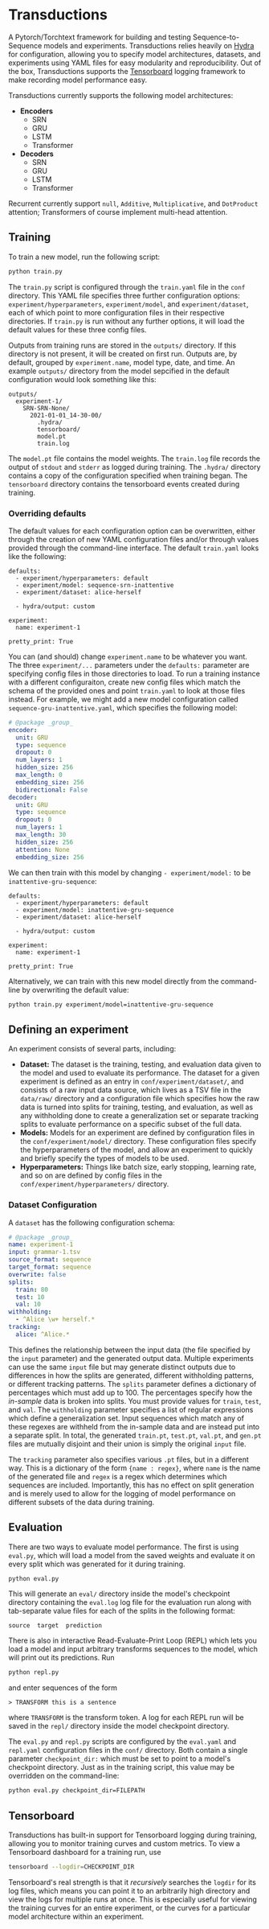 # Transductions

A Pytorch/Torchtext framework for building and testing Sequence-to-Sequence
models and experiments. Transductions relies heavily on 
[Hydra](https://github.com/facebookresearch/hydra) for configuration,
allowing you to specify model architectures, datasets, and experiments using
YAML files for easy modularity and reproducibility. Out of the box, Transductions
supports the [Tensorboard](https://tensorboard.dev) logging framework to make
recording model performance easy.

Transductions currently supports the following model architectures:
- **Encoders**
  * SRN
  * GRU
  * LSTM
  * Transformer
- **Decoders**
  * SRN
  * GRU
  * LSTM
  * Transformer

Recurrent currently support `null`, `Additive`, `Multiplicative`, and `DotProduct` attention;
Transformers of course implement multi-head attention.

## Training

To train a new model, run the following script:
```bash
python train.py
```
The `train.py` script is configured through the `train.yaml` file in the `conf`
directory. This YAML file specifies three further configuration options: 
`experiment/hyperparameters`, `experiment/model`, and `experiment/dataset`, 
each of which point to more configuration files in their respective directories. 
If `train.py` is run without any further options, it will load the default values 
for these three config files.

Outputs from training runs are stored in the `outputs/` directory. If this 
directory is not present, it will be created on first run. Outputs are, by
default, grouped by `experiment.name`, model type, date, and time.
An example `outputs/` directory from the model sepcified in the default
configuration would look something like this:
```
outputs/
  experiment-1/
    SRN-SRN-None/
      2021-01-01_14-30-00/
        .hydra/
        tensorboard/
        model.pt
        train.log
```
The `model.pt` file contains the model weights.
The `train.log` file records the output of `stdout` and `stderr` as logged
during training. The `.hydra/` directory contains a copy of the configuration
specified when training began. The `tensorboard` directory contains the
tensorboard events created during training.

### Overriding defaults
The default values for each configuration option can be overwritten, 
either through the creation of new YAML configuration files and/or
through values provided through the command-line interface. The 
default `train.yaml` looks like the following:
```
defaults:
  - experiment/hyperparameters: default
  - experiment/model: sequence-srn-inattentive
  - experiment/dataset: alice-herself

  - hydra/output: custom

experiment:
  name: experiment-1

pretty_print: True
```
You can (and should) change `experiment.name` to be whatever you want.
The three `experiment/...` parameters under the `defaults:` parameter
are specifying config files in those directories to load. To run a
training instance with a different configuraiton, create new 
config files which match the schema of the provided ones and point
`train.yaml` to look at those files instead. For example, we might
add a new model configuration called `sequence-gru-inattentive.yaml`,
which specifies the following model:
```YAML
# @package _group_
encoder:
  unit: GRU
  type: sequence
  dropout: 0
  num_layers: 1
  hidden_size: 256
  max_length: 0
  embedding_size: 256
  bidirectional: False
decoder:
  unit: GRU
  type: sequence
  dropout: 0
  num_layers: 1
  max_length: 30
  hidden_size: 256
  attention: None
  embedding_size: 256
```
We can then train with this model by changing `- experiment/model:` to be `inattentive-gru-sequence`:
```
defaults:
  - experiment/hyperparameters: default
  - experiment/model: inattentive-gru-sequence
  - experiment/dataset: alice-herself

  - hydra/output: custom

experiment:
  name: experiment-1

pretty_print: True
```

Alternatively, we can train with this new model directly from the command-line by overwriting the default value:
```bash
python train.py experiment/model=inattentive-gru-sequence
```

## Defining an experiment

An experiment consists of several parts, including:
- **Dataset:** The dataset is the training, testing, and evaluation data given 
    to the model and used to evaluate its performance. The dataset for a given
    experiment is defined as an entry in `conf/experiment/dataset/`, and consists
    of a raw input data source, which lives as a TSV file in
    the `data/raw/` directory and a configuration file which specifies how the
    raw data is turned into splits for training, testing, and evaluation, as well
    as any withholding done to create a generalization set or separate tracking
    splits to evaluate performance on a specific subset of the full data.
- **Models:** Models for an experiment are defined by configuration files in the
    `conf/experiment/model/` directory. These configuration files specify the hyperparameters
    of the model, and allow an experiment to quickly and briefly specify the
    types of models to be used.
- **Hyperparameters:** Things like batch size, early stopping, learning rate,
    and so on are defined by config files in the `conf/experiment/hyperparameters/` directory.

### Dataset Configuration

A `dataset` has the following configuration schema:
```YAML
# @package _group_
name: experiment-1 
input: grammar-1.tsv
source_format: sequence
target_format: sequence
overwrite: false
splits:
  train: 80
  test: 10
  val: 10
withholding:
  - ^Alice \w+ herself.*
tracking:
  alice: ^Alice.*
```

This defines the relationship between the input data (the file specified by the 
`input` parameter) and the generated output data. Multiple experiments can use
the same `input` file but may generate distinct outputs due to differences in 
how the splits are generated, different withholding patterns, or different 
tracking patterns. The `splits` parameter defines a dictionary of percentages
which must add up to 100. The percentages specify how the *in-sample* data
is broken into splits. You must provide values for `train`, `test`, and `val`.
The `withholding` parameter specifies a list of regular expressions which
define a generalization set. Input sequences which match any of these regexes
are withheld from the in-sample data and are instead put into a separate split.
In total, the generated `train.pt`, `test.pt`, `val.pt`, and `gen.pt` files
are mutually disjoint and their union is simply the original `input` file.

The `tracking` parameter also specifies various `.pt` files, but in a different
way. This is a dictionary of the form `{name : regex}`, where `name` is the name
of the generated file and `regex` is a regex which determines which sequences
are included. Importantly, this has no effect on split generation and is merely
used to allow for the logging of model performance on different subsets of the
data during training.

## Evaluation

There are two ways to evaluate model performance. The first is using `eval.py`, which will load 
a model from the saved weights and evaluate it on every split which was generated for it
during training. 
```bash
python eval.py
```
This will generate an `eval/` directory inside the model's checkpoint directory containing the `eval.log`
log file for the evaluation run along with tab-separate value files for each of the splits in the following
format:
```
source  target  prediction
```

There is also in interactive Read-Evaluate-Print Loop (REPL) which lets you load a model and input arbitrary
transforms sequences to the model, which will print out its predictions. Run
```bash
python repl.py
```
and enter sequences of the form
```
> TRANSFORM this is a sentence
```
where `TRANSFORM` is the transform token. A log for each REPL run will be saved in the `repl/` directory 
inside the model checkpoint directory.

The `eval.py` and `repl.py` scripts are configured by the `eval.yaml` and `repl.yaml` configuration files in 
the `conf/` directory. Both contain a single parameter `checkpoint_dir:` which must be set to point to
a model's checkpoint directory. Just as in the training script, this value may be overridden on the command-line:
```bash
python eval.py checkpoint_dir=FILEPATH
```

## Tensorboard 
Transductions has built-in support for Tensorboard logging during training, allowing you to monitor training
curves and custom metrics. To view a Tensorboard dashboard for a training run, use
```bash
tensorboard --logdir=CHECKPOINT_DIR
```
Tensorboard's real strength is that it *recursively* searches the `logdir` for its log files, which means you
can point it to an arbitrarily high directory and view the logs for multiple runs at once. This is especially
useful for viewing the training curves for an entire experiment, or the curves for a particular model
architecture within an experiment.